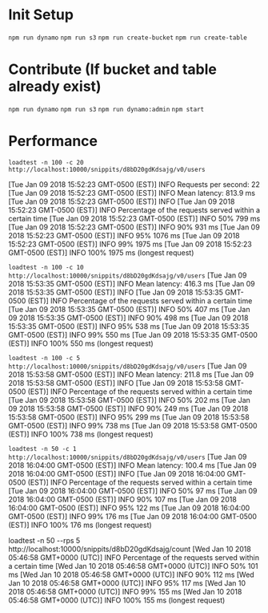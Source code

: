 # Init Setup
`npm run dynamo`
`npm run s3`
`npm run create-bucket`
`npm run create-table`

# Contribute (If bucket and table already exist)
`npm run dynamo`
`npm run s3`
`npm run dynamo:admin`
`npm start`

# Performance

`loadtest -n 100 -c 20 http://localhost:10000/snippits/d8bD20gdKdsajg/v0/users`

[Tue Jan 09 2018 15:52:23 GMT-0500 (EST)] INFO Requests per second: 22
[Tue Jan 09 2018 15:52:23 GMT-0500 (EST)] INFO Mean latency:        813.9 ms
[Tue Jan 09 2018 15:52:23 GMT-0500 (EST)] INFO
[Tue Jan 09 2018 15:52:23 GMT-0500 (EST)] INFO Percentage of the requests served within a certain time
[Tue Jan 09 2018 15:52:23 GMT-0500 (EST)] INFO   50%      799 ms
[Tue Jan 09 2018 15:52:23 GMT-0500 (EST)] INFO   90%      931 ms
[Tue Jan 09 2018 15:52:23 GMT-0500 (EST)] INFO   95%      1076 ms
[Tue Jan 09 2018 15:52:23 GMT-0500 (EST)] INFO   99%      1975 ms
[Tue Jan 09 2018 15:52:23 GMT-0500 (EST)] INFO  100%      1975 ms (longest request)

`loadtest -n 100 -c 10 http://localhost:10000/snippits/d8bD20gdKdsajg/v0/users`
[Tue Jan 09 2018 15:53:35 GMT-0500 (EST)] INFO Mean latency:        416.3 ms
[Tue Jan 09 2018 15:53:35 GMT-0500 (EST)] INFO
[Tue Jan 09 2018 15:53:35 GMT-0500 (EST)] INFO Percentage of the requests served within a certain time
[Tue Jan 09 2018 15:53:35 GMT-0500 (EST)] INFO   50%      407 ms
[Tue Jan 09 2018 15:53:35 GMT-0500 (EST)] INFO   90%      498 ms
[Tue Jan 09 2018 15:53:35 GMT-0500 (EST)] INFO   95%      538 ms
[Tue Jan 09 2018 15:53:35 GMT-0500 (EST)] INFO   99%      550 ms
[Tue Jan 09 2018 15:53:35 GMT-0500 (EST)] INFO  100%      550 ms (longest request)

`loadtest -n 100 -c 5 http://localhost:10000/snippits/d8bD20gdKdsajg/v0/users`
[Tue Jan 09 2018 15:53:58 GMT-0500 (EST)] INFO Mean latency:        211.8 ms
[Tue Jan 09 2018 15:53:58 GMT-0500 (EST)] INFO
[Tue Jan 09 2018 15:53:58 GMT-0500 (EST)] INFO Percentage of the requests served within a certain time
[Tue Jan 09 2018 15:53:58 GMT-0500 (EST)] INFO   50%      202 ms
[Tue Jan 09 2018 15:53:58 GMT-0500 (EST)] INFO   90%      249 ms
[Tue Jan 09 2018 15:53:58 GMT-0500 (EST)] INFO   95%      299 ms
[Tue Jan 09 2018 15:53:58 GMT-0500 (EST)] INFO   99%      738 ms
[Tue Jan 09 2018 15:53:58 GMT-0500 (EST)] INFO  100%      738 ms (longest request)

`loadtest -n 50 -c 1 http://localhost:10000/snippits/d8bD20gdKdsajg/v0/users`
[Tue Jan 09 2018 16:04:00 GMT-0500 (EST)] INFO Mean latency:        100.4 ms
[Tue Jan 09 2018 16:04:00 GMT-0500 (EST)] INFO
[Tue Jan 09 2018 16:04:00 GMT-0500 (EST)] INFO Percentage of the requests served within a certain time
[Tue Jan 09 2018 16:04:00 GMT-0500 (EST)] INFO   50%      97 ms
[Tue Jan 09 2018 16:04:00 GMT-0500 (EST)] INFO   90%      107 ms
[Tue Jan 09 2018 16:04:00 GMT-0500 (EST)] INFO   95%      122 ms
[Tue Jan 09 2018 16:04:00 GMT-0500 (EST)] INFO   99%      176 ms
[Tue Jan 09 2018 16:04:00 GMT-0500 (EST)] INFO  100%      176 ms (longest request)


loadtest -n 50 --rps 5 http://localhost:10000/snippits/d8bD20gdKdsajg/count
[Wed Jan 10 2018 05:46:58 GMT+0000 (UTC)] INFO Percentage of the requests served within a certain time
[Wed Jan 10 2018 05:46:58 GMT+0000 (UTC)] INFO   50%      101 ms
[Wed Jan 10 2018 05:46:58 GMT+0000 (UTC)] INFO   90%      112 ms
[Wed Jan 10 2018 05:46:58 GMT+0000 (UTC)] INFO   95%      117 ms
[Wed Jan 10 2018 05:46:58 GMT+0000 (UTC)] INFO   99%      155 ms
[Wed Jan 10 2018 05:46:58 GMT+0000 (UTC)] INFO  100%      155 ms (longest request)
